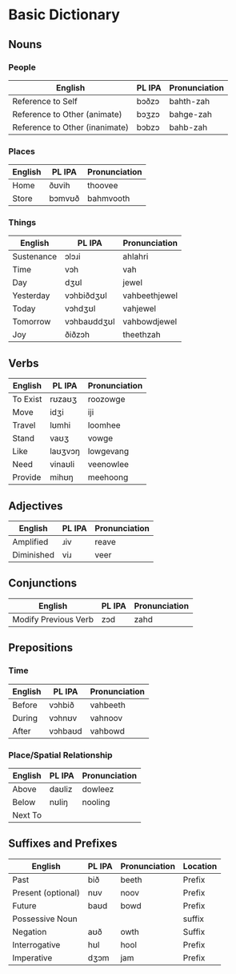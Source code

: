 # Basic Dictionary
## Nouns
### People
| English | PL IPA | Pronunciation |
| --- | --- | --- |
| Reference to Self | bɔðzɔ | bahth-zah |
| Reference to Other (animate) | bɔʒzɔ | bahge-zah |
| Reference to Other (inanimate) | bɔbzɔ | bahb-zah |

### Places
| English | PL IPA | Pronunciation |
| --- | --- | --- |
| Home | ðʊvih | thoovee |
| Store | bɔmvʊð | bahmvooth |

### Things
| English | PL IPA | Pronunciation |
| --- | --- | --- |
| Sustenance | ɔlɔɹi | ahlahri |
| Time | vɔh | vah |
| Day | dʒʊl  | jewel |
| Yesterday | vɔhbiðdʒʊl | vahbeethjewel |
| Today | vɔhdʒʊl | vahjewel |
| Tomorrow | vɔhbaʊddʒʊl | vahbowdjewel |
| Joy | ðiðzɔh | theethzah |



## Verbs
| English | PL IPA | Pronunciation |
| --- | --- | --- |
| To Exist | rʊzaʊʒ | roozowge |
| Move | idʒi | iji |
| Travel | lʊmhi | loomhee |
| Stand | vaʊʒ | vowge |
| Like | laʊʒvɔŋ | lowgevang |
| Need | vinaʊli | veenowlee |
| Provide | mihʊŋ | meehoong |


## Adjectives
| English | PL IPA | Pronunciation |
| --- | --- | --- |
| Amplified | ɹiv | reave |
| Diminished | viɹ | veer |


## Conjunctions
| English | PL IPA | Pronunciation |
| --- | --- | --- |
| Modify Previous Verb | zɔd | zahd |


## Prepositions
### Time
| English | PL IPA | Pronunciation |
| --- | --- | --- |
| Before | vɔhbið | vahbeeth |
| During | vɔhnʊv | vahnoov |
| After | vɔhbaʊd | vahbowd |
### Place/Spatial Relationship
| English | PL IPA | Pronunciation |
| --- | --- | --- |
| Above | daʊliz | dowleez |
| Below | nʊliŋ | nooling |
| Next To |  |  |


## Suffixes and Prefixes
| English | PL IPA | Pronunciation | Location |
| --- | --- | --- | --- |
| Past | bið | beeth | Prefix |
| Present (optional) | nʊv | noov | Prefix |
| Future | baʊd | bowd | Prefix |
| Possessive Noun | | | suffix |
| Negation | aʊð | owth | Suffix |
| Interrogative | hʊl | hool | Prefix |
| Imperative | dʒɔm | jam | Prefix |
